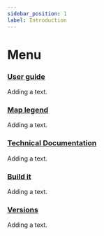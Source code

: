 ```yaml
---
sidebar_position: 1
label: Introduction
---
```


# Menu


### [User guide](/docs/documentation/)

Adding a text.

### [Map legend](/docs/map-legend/)

Adding a text.

### [Technical Documentation](/docs/technical-documentation/)

Adding a text.

### [Build it](/docs/build-it/)

Adding a text.

### [Versions](/docs/versions/)

Adding a text.


